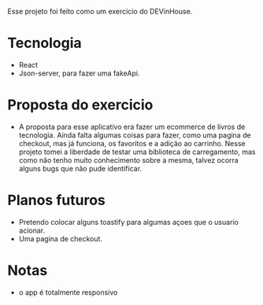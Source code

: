 Esse projeto foi feito como um exercicio do DEVinHouse.

# Tecnologia
  - React
  - Json-server, para fazer uma fakeApi.
  
# Proposta do exercicio
   - A proposta para esse aplicativo era fazer um ecommerce de livros de tecnologia. 
Ainda falta algumas coisas para fazer, como uma pagina de checkout, mas já funciona, os favoritos e a adição ao carrinho.
Nesse projeto tomei a liberdade de testar uma biblioteca de carregamento, mas como não tenho muito conhecimento sobre a mesma, 
talvez ocorra alguns bugs que não pude identificar.


# Planos futuros
  - Pretendo colocar alguns toastify para algumas açoes que o usuario acionar.
  - Uma pagina de checkout.

# Notas 
  - o app é totalmente responsivo


